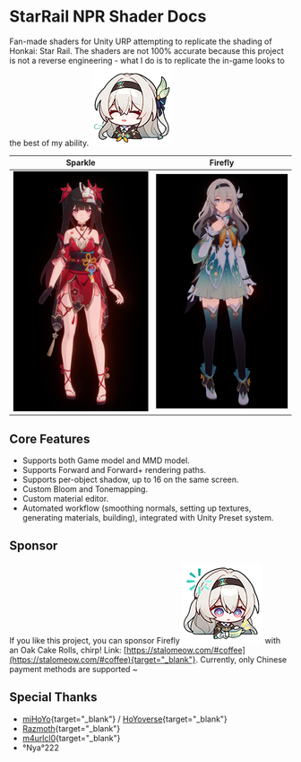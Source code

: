 # StarRail NPR Shader Docs

Fan-made shaders for Unity URP attempting to replicate the shading of Honkai: Star Rail. The shaders are not 100% accurate because this project is not a reverse engineering - what I do is to replicate the in-game looks to the best of my ability. <img class="no-fancybox md-custom-sticker" src="../assets/stickers/firefly-1.png">

|Sparkle|Firefly|
|:-:|:-:|
|![Sparkle](../assets/sparkle.png)|![Firefly](../assets/firefly.png)|

## Core Features

- Supports both Game model and MMD model.
- Supports Forward and Forward+ rendering paths.
- Supports per-object shadow, up to 16 on the same screen.
- Custom Bloom and Tonemapping.
- Custom material editor.
- Automated workflow (smoothing normals, setting up textures, generating materials, building), integrated with Unity Preset system.

## Sponsor

If you like this project, you can sponsor Firefly <img class="no-fancybox md-custom-sticker" src="../assets/stickers/firefly-3.png"> with an Oak Cake Rolls, chirp! Link: [https://stalomeow.com/#coffee](https://stalomeow.com/#coffee){target="_blank"}. Currently, only Chinese payment methods are supported ~

## Special Thanks

- [miHoYo](https://mihoyo.com/){target="_blank"} / [HoYoverse](https://hoyoverse.com/){target="_blank"}
- [Razmoth](https://github.com/Razmoth){target="_blank"}
- [m4urlcl0](https://github.com/m4urlclo0){target="_blank"}
- °Nya°222

